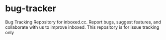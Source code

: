 # bug-tracker
Bug Tracking Repository for inboxed.cc. Report bugs, suggest features, and collaborate with us to improve inboxed. This repository is for issue tracking only
